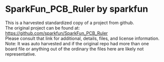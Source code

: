 
# SparkFun_PCB_Ruler by sparkfun  
This is a harvested standardized copy of a project from github.  
The original project can be found at:  
https://github.com/sparkfun/SparkFun_PCB_Ruler  
Please consult that link for additional, details, files, and license information.  
Note: It was auto harvested and if the original repo had more than one board file or anything out of the ordinary the files here are likely not representative.  
    